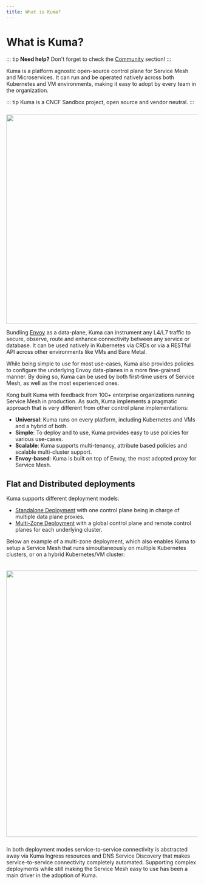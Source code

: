 ```yaml
---
title: What is Kuma?
---
```


# What is Kuma?

::: tip
**Need help?** Don't forget to check the [Community](/community) section! 
:::

Kuma is a platform agnostic open-source control plane for Service Mesh and Microservices. It can run and be operated natively across both Kubernetes and VM environments, making it easy to adopt by every team in the organization.

::: tip
Kuma is a CNCF Sandbox project, open source and vendor neutral.
:::

<center>
<img src="/images/diagrams/main-diagram@2x.png" alt="" style="width: 550px; padding-top: 10px"/>
</center>

Bundling [Envoy](https://envoyproxy.io/) as a data-plane, Kuma can instrument any L4/L7 traffic to secure, observe, route and enhance connectivity between any service or database. It can be used natively in Kubernetes via CRDs or via a RESTful API across other environments like VMs and Bare Metal.

While being simple to use for most use-cases, Kuma also provides policies to configure the underlying Envoy data-planes in a more fine-grained manner. By doing so, Kuma can be used by both first-time users of Service Mesh, as well as the most experienced ones.

Kong built Kuma with feedback from 100+ enterprise organizations running Service Mesh in production. As such, Kuma implements a pragmatic approach that is very different from other control plane implementations:  

- **Universal**: Kuma runs on every platform, including Kubernetes and VMs and a hybrid of both.
- **Simple**: To deploy and to use, Kuma provides easy to use policies for various use-cases.
- **Scalable**: Kuma supports multi-tenancy, attribute based policies and scalable multi-cluster support.
- **Envoy-based**: Kuma is built on top of Envoy, the most adopted proxy for Service Mesh.

## Flat and Distributed deployments

Kuma supports different deployment models:

* [Standalone Deployment](/docs/0.7.2/documentation/deployments/#standalone-mode) with one control plane being in charge of multiple data plane proxies.
* [Multi-Zone Deployment](/docs/0.7.2/documentation/deployments/#multi-zone-mode) with a global control plane and remote control planes for each underlying cluster.

Below an example of a multi-zone deployment, which also enables Kuma to setup a Service Mesh that runs simoultaneously on multiple Kubernetes clusters, or on a hybrid Kubernetes/VM cluster:

<center>
<img src="/images/docs/0.6.0/distributed-deployment.jpg" alt="" style="width: 700px; padding-top: 20px; padding-bottom: 10px;"/>
</center>

In both deployment modes service-to-service connectivity is abstracted away via Kuma Ingress resources and DNS Service Discovery that makes service-to-service connectivity completely automated. Supporting complex deployments while still making the Service Mesh easy to use has been a main driver in the adoption of Kuma.
